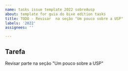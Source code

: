```yaml
---
name: tasks issue template 2022 sobreAusp
about: template for guia do bixe edition tasks
title: TODO - Revisar  na seção "Um pouco sobre a USP"
labels: '2022'
assignees: ''

---
```


## Tarefa
Revisar parte  na seção "Um pouco sobre a USP"
